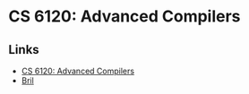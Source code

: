 # CS 6120: Advanced Compilers
## Links
- [CS 6120: Advanced Compilers](https://www.cs.cornell.edu/courses/cs6120/2023fa/)
- [Bril](https://github.com/sampsyo/bril)
